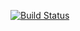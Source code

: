 [![Build Status](https://travis-ci.org/westonal/package-insight.svg?branch=master)](https://travis-ci.org/westonal/package-insight)
